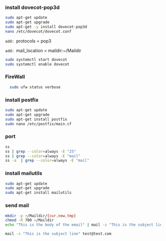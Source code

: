   
### install dovecot-pop3d

```bash
sudo apt-get update
sudo apt-get upgrade
sudo apt-get -y install dovecot-pop3d
nano /etc/dovecot/dovecot.conf
```

`add: `protocols = pop3

`add: `mail_location = maildir:~/Maildir

```bash
sudo systemctl start dovecot
sudo systemctl enable dovecot
```

### FireWall

```bash
  sudo ufw status verbose
```

### install postfix

```bash
sudo apt-get update
sudo apt-get upgrade
sudo apt-get install postfix
sudo nano /etc/postfix/main.cf
```

### port

```bash
ss
ss | grep --color=always -E "25"
ss | grep --color=always -E "mail"
ss -a  | grep --color=always -E "mail"
```

### install mailutils

```bash
sudo apt-get update
sudo apt-get upgrade
sudo apt-get install mailutils
```

### send mail

```bash
mkdir -p ~/Maildir/{cur,new,tmp}
chmod -R 700 ~/Maildir
echo "This is the body of the email" | mail -s "This is the subject line" test@test.com
```
```bash
mail -s "This is the subject line" test@test.com
```
